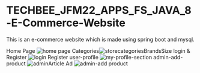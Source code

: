 # TECHBEE_JFM22_APPS_FS_JAVA_8-E-Commerce-Website
This is an e-commerce website which is made using spring boot and mysql.




Home Page
![home page](https://user-images.githubusercontent.com/108517129/177129926-0c2dd4e0-0348-4e3a-9719-9afe416364c4.PNG)
Categories![storecategoriesBrandsSize](https://user-images.githubusercontent.com/108517129/177130097-ffdadfb2-4052-4614-bb34-47a8d1355175.PNG)
login & Register
![login Register](https://user-images.githubusercontent.com/108517129/177130150-ed894189-9869-498b-b081-144f0b5ac63b.PNG)
user-profile
![my-profile-section](https://user-images.githubusercontent.com/108517129/177130203-bc39dc3c-a96d-4762-a47a-5547c24e1e02.PNG)
admin-add-product
![adminArticle Ad](https://user-images.githubusercontent.com/108517129/177130261-42e4a3c3-37ad-42b3-9aa6-c4198232baba.PNG)
![admin-add product](https://user-images.githubusercontent.com/108517129/177130545-1518f0e7-796c-4f7a-925d-7ef6759570a7.PNG)
